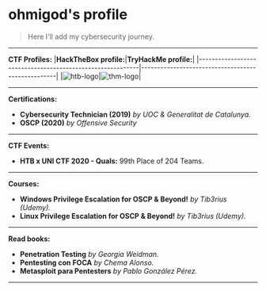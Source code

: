 # ohmigod's profile

>Here I'll add my cybersecurity journey.
_____
**CTF Profiles:**
|**HackTheBox profile:**|**TryHackMe profile:**|
|-----------------------------------------------------------|---------------------------------------------------|
|![htb-logo](http://www.hackthebox.eu/badge/image/86046.jpg)|![thm-logo](https://i.ibb.co/pJr2hXL/ohmigod-1.png)|
_____
**Certifications:**
* **Cybersecurity Technician (2019)** _by UOC & Generalitat de Catalunya._
* **OSCP (2020)** _by Offensive Security_

_____

**CTF Events:**

* **HTB x UNI CTF 2020 - Quals:** 99th Place of 204 Teams.

_____

**Courses:**

* **Windows Privilege Escalation for OSCP & Beyond!** _by Tib3rius (Udemy)._
* **Linux Privilege Escalation for OSCP & Beyond!** _by Tib3rius (Udemy)._
_____
**Read books:**
* **Penetration Testing** _by Georgia Weidman._
* **Pentesting con FOCA** _by Chema Alonso._
* **Metasploit para Pentesters** _by Pablo González Pérez._

______
